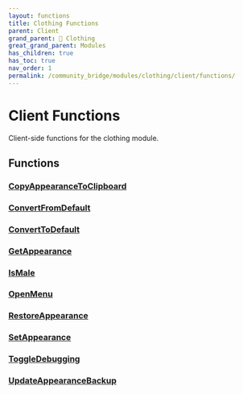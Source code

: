 ```yaml
---
layout: functions
title: Clothing Functions
parent: Client
grand_parent: 👔 Clothing
great_grand_parent: Modules
has_children: true
has_toc: true
nav_order: 1
permalink: /community_bridge/modules/clothing/client/functions/
---
```


# Client Functions
Client-side functions for the clothing module.

## Functions

### [CopyAppearanceToClipboard](CopyAppearanceToClipboard)
### [ConvertFromDefault](ConvertFromDefault)
### [ConvertToDefault](ConvertToDefault)
### [GetAppearance](GetAppearance)
### [IsMale](IsMale)
### [OpenMenu](OpenMenu)
### [RestoreAppearance](RestoreAppearance)
### [SetAppearance](SetAppearance)
### [ToggleDebugging](ToggleDebugging)
### [UpdateAppearanceBackup](UpdateAppearanceBackup)

